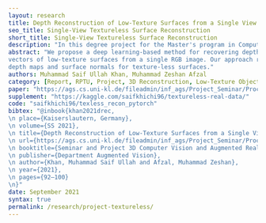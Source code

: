 ```yaml
---
layout: research
title: Depth Reconstruction of Low-Texture Surfaces from a Single View
seo_title: Single-View Textureless Surface Reconstruction
short_title: Single-View Textureless Surface Reconstruction
description: "In this degree project for the Master's program in Computer Science at TU Kaiserslautern, we implement Bednarik et al.'s method in PyTorch and test it on additional real data we collected."
abstract: "We propose a deep learning-based method for recovering depth maps and normal
vectors of low-texture surfaces from a single RGB image. Our approach relies on an autoencoding network with multiple decoders which are trained jointly. It is based on a semantic segmentation network, called SegNet, with design modifications intended to speed up training. We demonstrate that despite reducing the network parameters and training time significantly, our performance is still comparable to the original network. We also present a new dataset of
depth maps and surface normals for texture-less surfaces."
authors: Muhammad Saif Ullah Khan, Muhammad Zeshan Afzal
category: [Report, RPTU, Project, 3D Reconstruction, Low-Texture Objects]
paper: "https://ags.cs.uni-kl.de/fileadmin/inf_ags/Project_Seminar/Proceedings_3DCV_SS2021.pdf#page=92"
supplement: "https://kaggle.com/saifkhichi96/textureless-real-data/"
code: "saifkhichi96/texless_recon_pytorch"
bibtex: "@inbook{khan2021drec,
\n place={Kaiserslautern, Germany},
\n volume={SS 2021},
\n title={Depth Reconstruction of Low-Texture Surfaces from a Single View},
\n url={https://ags.cs.uni-kl.de/fileadmin/inf_ags/Project_Seminar/Proceedings_3DCV_SS2021.pdf},
\n booktitle={Seminar and Project 3D Computer Vision and Augmented Reality - Summer Semester 2021},
\n publisher={Department Augmented Vision},
\n author={Khan, Muhammad Saif Ullah and Afzal, Muhammad Zeshan},
\n year={2021},
\n pages={92–100}
\n}"
date: September 2021
syntax: true
permalink: /research/project-textureless/
---
```

